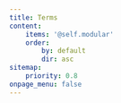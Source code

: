 ```yaml
---
title: Terms
content:
    items: '@self.modular'
    order:
        by: default
        dir: asc
sitemap:
    priority: 0.8
onpage_menu: false
---
```


